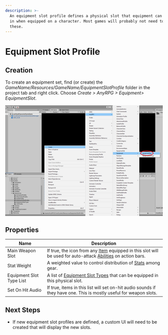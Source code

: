 ```yaml
---
description: >-
  An equipment slot profile defines a physical slot that equipment can be placed
  in when equipped on a character. Most games will probably not need to adjust
  these.
---
```


# Equipment Slot Profile

## Creation

To create an equipment set, find (or create) the _GameName/Resources/GameName/EquipmentSlotProfile_ folder in the project tab and right click.  Choose _Create > AnyRPG > Equipment> EquipmentSlot_.

![](<../.gitbook/assets/image (101) (1).png>)



## Properties

| Name                     | Description                                                                                                                          |
| ------------------------ | ------------------------------------------------------------------------------------------------------------------------------------ |
| Main Weapon Slot         | If true, the icon from any [Item](items/) equipped in this slot will be used for auto-attack [Abilities](abilities/) on action bars. |
| Stat Weight              | A weighted value to control distribution of [Stats](character-stat.md) among gear.                                                   |
| Equipment Slot Type List | A list of [Equipment Slot Types](equipment-slot-type.md) that can be equipped in this physical slot.                                 |
| Set On Hit Audio         | If true, items in this list will set on-hit audio sounds if they have one.  This is mostly useful for weapon slots.                  |

## Next Steps

* If new equipment slot profiles are defined, a custom UI will need to be created that will display the new slots.
